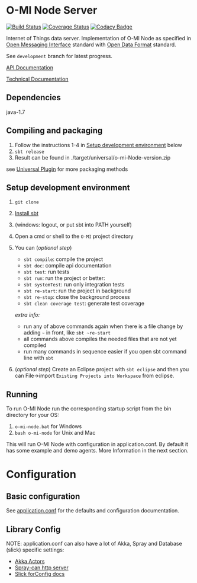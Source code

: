 O-MI Node Server
==============

[![Build Status](https://travis-ci.org/AaltoAsia/O-MI.svg?branch=development)](https://travis-ci.org/AaltoAsia/O-MI)
[![Coverage Status](https://coveralls.io/repos/AaltoAsia/O-MI/badge.svg?branch=development&service=github)](https://coveralls.io/github/AaltoAsia/O-MI?branch=development)
[![Codacy Badge](https://www.codacy.com/project/badge/9f49209c70e24c67bbc1826fde507518)](https://www.codacy.com/app/tkinnunen/O-MI)


Internet of Things data server.
Implementation of O-MI Node as specified in [Open Messaging Interface](https://www2.opengroup.org/ogsys/catalog/C14B) standard with [Open Data Format](https://www2.opengroup.org/ogsys/catalog/C14A) standard.

See `development` branch for latest progress.

[API Documentation](http://pesutykki.mooo.com/dump/Code-Gardeners-api/#package)

[Technical Documentation](https://drive.google.com/folderview?id=0B85FeC7Xf_sSfm9yNnFwTEQxclFCT2s3MUdDd1czWmFCM2FEQjIxTHRHU2xtT2NXUzJNR0U&usp=sharing)

Dependencies
------------
java-1.7


Compiling and packaging
-----------------------

1. Follow the instructions 1-4 in [Setup development environment](#setup-development-environment) below
2. `sbt release`
3. Result can be found in ./target/universal/o-mi-Node-version.zip

see [Universal Plugin](http://www.scala-sbt.org/sbt-native-packager/formats/universal.html)
for more packaging methods

<!---
Currently not supported
Compiling a jar
---------------

1. Follow the instructions 1-4 in [Setup development environment](#setup-development-environment) below
2. `sbt one-jar`
3. Result can be found in `./target/scala-2.11/o-mi-node_2.11-0.1-SNAPSHOT-one-jar.jar`
-->
Setup development environment
-----------------------------

1. `git clone`
2. [Install sbt](http://www.scala-sbt.org/0.13/tutorial/Setup.html)
3. (windows: logout, or put sbt into PATH yourself)
4. Open a cmd or shell to the `O-MI` project directory
5. You can (_optional step_)
    - `sbt compile`: compile the project
	- `sbt doc`: compile api documentation
    - `sbt test`: run tests
    - `sbt run`: run the project or better:
	- `sbt systemTest`: run only integration tests
    - `sbt re-start`:  run the project in background
    - `sbt re-stop`: close the background process
    - `sbt clean coverage test`: generate test coverage

    _extra info:_
    - run any of above commands again when there is a file change by adding `~` in front, like `sbt ~re-start`
    - all commands above compiles the needed files that are not yet compiled
    - run many commands in sequence easier if you open sbt command line with `sbt`

6. (_optional step_) Create an Eclipse project with `sbt eclipse` and then you can File->import `Existing Projects into Workspace` from eclipse.

Running
-------
To run O-MI Node run the corresponding startup script from the bin directory for your OS:

1. `o-mi-node.bat` for Windows
2. `bash o-mi-node` for Unix and Mac

This will run O-MI Node with configuration in application.conf.
By default it has some example and demo agents.
More Information in the next section.

Configuration
=============

Basic configuration
-------------------

See [application.conf](https://github.com/AaltoAsia/O-MI/blob/master/O-MI%20Node/src/main/resources/application.conf)
for the defaults and configuration documentation.


Library Config
--------------

NOTE: application.conf can also have a lot of Akka, Spray and Database (slick) specific settings:

- [Akka Actors](http://doc.akka.io/docs/akka/2.3.9/general/configuration.html)
- [Spray-can http server](http://spray.io/documentation/1.2.2/spray-can/configuration/)
- [Slick forConfig docs](http://slick.typesafe.com/doc/3.0.0-RC2/api/index.html#slick.jdbc.JdbcBackend$DatabaseFactoryDef@forConfig\(String,Config,Driver\):Database)

